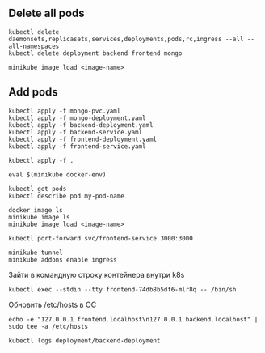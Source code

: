 ## Delete all pods

```
kubectl delete daemonsets,replicasets,services,deployments,pods,rc,ingress --all --all-namespaces
kubectl delete deployment backend frontend mongo

minikube image load <image-name>
```

## Add pods

```
kubectl apply -f mongo-pvc.yaml
kubectl apply -f mongo-deployment.yaml
kubectl apply -f backend-deployment.yaml
kubectl apply -f backend-service.yaml
kubectl apply -f frontend-deployment.yaml
kubectl apply -f frontend-service.yaml

kubectl apply -f .
```

```
eval $(minikube docker-env)
```

```
kubectl get pods
kubectl describe pod my-pod-name

docker image ls
minikube image ls
minikube image load <image-name>
```

```
kubectl port-forward svc/frontend-service 3000:3000

minikube tunnel
minikube addons enable ingress
```

Зайти в командную строку контейнера внутри k8s
```
kubectl exec --stdin --tty frontend-74db8b5df6-mlr8q -- /bin/sh
```

Обновить /etc/hosts в ОС
```
echo -e "127.0.0.1 frontend.localhost\n127.0.0.1 backend.localhost" | sudo tee -a /etc/hosts
```

```
kubectl logs deployment/backend-deployment
```